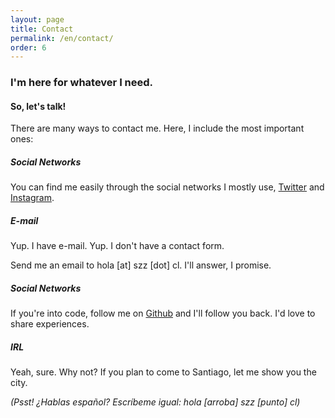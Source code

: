 ```yaml
---
layout: page
title: Contact
permalink: /en/contact/
order: 6
---
```


### I'm here for whatever I need.
#### So, let's talk!

There are many ways to contact me. Here, I include the most important ones:

##### Social Networks

You can find me easily through the social networks I mostly use, [Twitter](https://twitter.com/szapatazavala) and [Instagram](https://instagram.com/sofiazapatazavala).

##### E-mail

Yup. I have e-mail.
Yup. I don't have a contact form.

Send me an email to hola [at] szz [dot] cl. I'll answer, I promise.

##### Social Networks

If you're into code, follow me on [Github](https://github.com/sofiazapatazavala) and I'll follow you back. I'd love to share experiences.

##### IRL

Yeah, sure. Why not? If you plan to come to Santiago, let me show you the city.

*(Psst! ¿Hablas español? Escríbeme igual: hola [arroba] szz [punto] cl)*
